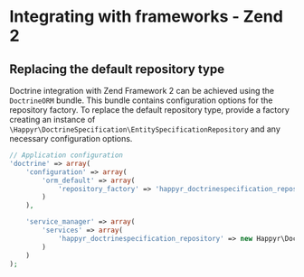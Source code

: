 # Integrating with frameworks - Zend 2
## Replacing the default repository type
Doctrine integration with Zend Framework 2 can be achieved using the `DoctrineORM` bundle. This bundle contains configuration options for the repository factory. To replace the default repository type, provide a factory creating an instance of `\Happyr\DoctrineSpecification\EntitySpecificationRepository` and any necessary configuration options.

```php
// Application configuration
'doctrine' => array(
    'configuration' => array(
        'orm_default' => array(
            'repository_factory' => 'happyr_doctrinespecification_repository',
        )
    ),

    'service_manager' => array(
        'services' => array(
            'happyr_doctrinespecification_repository' => new Happyr\DoctrineSpecification\RepositoryFactory()
        )
    )
);
```
    